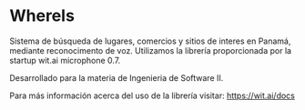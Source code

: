 # WhereIs
Sistema de búsqueda de lugares, comercios y sitios de interes en Panamá, mediante reconocimento de voz.
Utilizamos la librería proporcionada por la startup wit.ai microphone 0.7.

Desarrollado para la materia de Ingenieria de Software II.

Para más información acerca del uso de la librería visitar: https://wit.ai/docs
